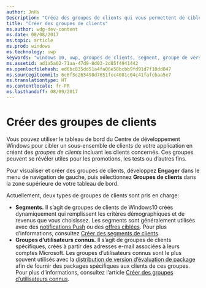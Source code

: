 ```yaml
---
author: JnHs
Description: "Créez des groupes de clients qui vous permettent de cibler un sous-ensemble de clients de votre application pour les promotions, les tests ou d’autres fins."
title: "Créer des groupes de clients"
ms.author: wdg-dev-content
ms.date: 08/08/2017
ms.topic: article
ms.prod: windows
ms.technology: uwp
keywords: "windows 10, uwp, groupes de clients, segment, groupe de versions d’évaluation, groupe d’utilisateurs connus"
ms.assetid: ad1a5a02-71aa-47d9-8d03-2d85f4941442
ms.openlocfilehash: ed6bc835dd51a4fa06e58bcbb9fd91d7f10dd847
ms.sourcegitcommit: 6c6f3c265498d7651fcc4081c04c41fafcbaa5e7
ms.translationtype: HT
ms.contentlocale: fr-FR
ms.lasthandoff: 08/09/2017
---
```

# <a name="create-customer-groups"></a>Créer des groupes de clients

Vous pouvez utiliser le tableau de bord du Centre de développement Windows pour cibler un sous-ensemble de clients de votre application en créant des *groupes de clients* incluant les clients concernés. Ces groupes peuvent se révéler utiles pour les promotions, les tests ou d’autres fins.

Pour visualiser et créer des groupes de clients, développez **Engager** dans le menu de navigation de gauche, puis sélectionnez **Groupes de clients** dans la zone supérieure de votre tableau de bord.

Actuellement, deux types de groupes de clients sont pris en charge:

- **Segments.** Il s’agit de groupes de clients de Windows10 créés dynamiquement qui remplissent les critères démographiques et de revenus que vous choisissez. Les segments sont généralement utilisés avec des [notifications Push](send-push-notifications-to-your-apps-customers.md) ou des [offres ciblées](use-targeted-offers-to-maximize-engagement-and-conversions.md). Pour plus d’informations, consultez [Créer des segments de clients](create-customer-segments.md).
- **Groupes d’utilisateurs connus.** Il s’agit de groupes de clients spécifiques, créés à partir des adresses e-mail associées à leurs comptes Microsoft. Les groupes d’utilisateurs connus sont le plus souvent utilisés avec la [distribution de version d’évaluation de package](package-flights.md) afin de fournir des packages spécifiques aux clients de ces groupes. Pour plus d’informations, consultez l’article [Créer des groupes d’utilisateurs connus](create-known-user-groups.md).

